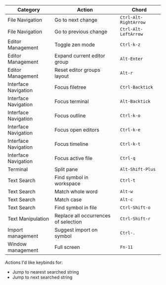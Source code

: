 
| Category             | Action                               | Chord                 |
| -------------------- | ------------------------------------ | --------------------- |
| File Navigation      | Go to next change                    | `Ctrl-Alt-RightArrow` |
| File Navigation      | Go to previous change                | `Ctrl-Alt-LeftArrow`  |
| Editor Management    | Toggle zen mode                      | `Ctrl-k-z`            |
| Editor Management    | Expand current editor group          | `Alt-Enter`           |
| Editor Management    | Reset editor groups layout           | `Alt-r`               |
| Interface Navigation | Focus filetree                       | `Ctrl-Backtick`       |
| Interface Navigation | Focus terminal                       | `Alt-Backtick`        |
| Interface Navigation | Focus outline                        | `Ctrl-k-o`            |
| Interface Navigation | Focus open editors                   | `Ctrl-k-e`            |
| Interface Navigation | Focus timeline                       | `Ctrl-k-t`            |
| Interface Navigation | Focus active file                    | `Ctrl-q`              |
| Terminal             | Split pane                           | `Alt-Shift-Plus`      |
| Text Search          | Find symbol in workspace             | `Ctrl-t`              |
| Text Search          | Match whole word                     | `Alt-w`               |
| Text Search          | Match case                           | `Alt-c`               |
| Text Search          | Find symbol in file                  | `Ctrl-Shift-o`        |
| Text Manipulation    | Replace all occurrences of selection | `Ctrl-Shift-r`        |
| Import management    | Suggest import on symbol             | `Ctrl-.`              |
| Window management    | Full screen                          | `Fn-11`               |

Actions I'd like keybinds for:
- Jump to nearest searched string
- Jump to next searched string